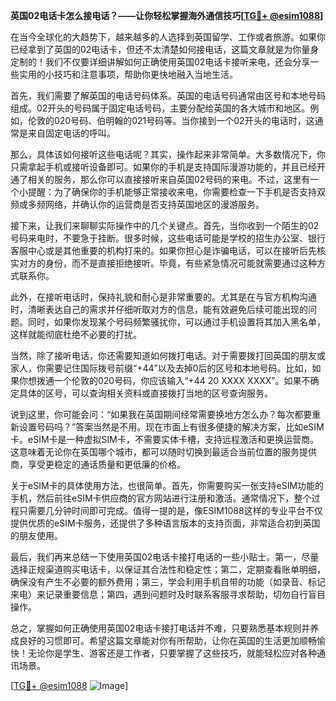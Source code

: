 **英国02电话卡怎么接电话？——让你轻松掌握海外通信技巧[[TG💪+ @esim1088](https://t.me/s/esim1088)]**

在当今全球化的大趋势下，越来越多的人选择到英国留学、工作或者旅游。如果你已经拿到了英国的02电话卡，但还不太清楚如何接电话，这篇文章就是为你量身定制的！我们不仅要详细讲解如何正确使用英国02电话卡接听来电，还会分享一些实用的小技巧和注意事项，帮助你更快地融入当地生活。

首先，我们需要了解英国的电话号码体系。英国的电话号码通常由区号和本地号码组成。02开头的号码属于固定电话号码，主要分配给英国的各大城市和地区。例如，伦敦的020号码、伯明翰的021号码等。当你接到一个02开头的电话时，这通常是来自固定电话的呼叫。

那么，具体该如何接听这些电话呢？其实，操作起来非常简单。大多数情况下，你只需拿起手机或接听设备即可。如果你的手机是支持国际漫游功能的，并且已经开通了相关的服务，那么你可以直接接听来自英国02号码的来电。不过，这里有一个小提醒：为了确保你的手机能够正常接收来电，你需要检查一下手机是否支持双频或多频网络，并确认你的运营商是否支持英国地区的漫游服务。

接下来，让我们来聊聊实际操作中的几个关键点。首先，当你收到一个陌生的02号码来电时，不要急于挂断。很多时候，这些电话可能是学校的招生办公室、银行客服中心或是其他重要的机构打来的。如果你担心是诈骗电话，可以在接听后先核实对方的身份，而不是直接拒绝接听。毕竟，有些紧急情况可能就需要通过这种方式联系你。

此外，在接听电话时，保持礼貌和耐心是非常重要的。尤其是在与官方机构沟通时，清晰表达自己的需求并仔细听取对方的信息，能有效避免后续可能出现的问题。同时，如果你发现某个号码频繁骚扰你，可以通过手机设置将其加入黑名单，这样就能彻底杜绝不必要的打扰。

当然，除了接听电话，你还需要知道如何拨打电话。对于需要拨打回英国的朋友或家人，你需要记住国际拨号前缀“+44”以及去掉0后的区号和本地号码。比如，如果你想拨通一个伦敦的020号码，你应该输入“+44 20 XXXX XXXX”。如果不确定具体的区号，可以查询相关资料或直接拨打当地的区号查询服务。

说到这里，你可能会问：“如果我在英国期间经常需要换地方怎么办？每次都要重新设置号码吗？”答案当然是不用。现在市面上有很多便捷的解决方案，比如eSIM卡。eSIM卡是一种虚拟SIM卡，不需要实体卡槽，支持远程激活和更换运营商。这意味着无论你在英国哪个城市，都可以随时切换到最适合当前位置的服务提供商，享受更稳定的通话质量和更低廉的价格。

关于eSIM卡的具体使用方法，也很简单。首先，你需要购买一张支持eSIM功能的手机，然后前往eSIM卡供应商的官方网站进行注册和激活。通常情况下，整个过程只需要几分钟时间即可完成。值得一提的是，像ESIM1088这样的专业平台不仅提供优质的eSIM卡服务，还提供了多种语言版本的支持页面，非常适合初到英国的朋友使用。

最后，我们再来总结一下使用英国02电话卡接打电话的一些小贴士。第一，尽量选择正规渠道购买电话卡，以保证其合法性和稳定性；第二，定期查看账单明细，确保没有产生不必要的额外费用；第三，学会利用手机自带的功能（如录音、标记来电）来记录重要信息；第四，遇到问题时及时联系客服寻求帮助，切勿自行盲目操作。

总之，掌握如何正确使用英国02电话卡接打电话并不难，只要熟悉基本规则并养成良好的习惯即可。希望这篇文章能对你有所帮助，让你在英国的生活更加顺畅愉快！无论你是学生、游客还是工作者，只要掌握了这些技巧，就能轻松应对各种通讯场景。

[[TG💪+ @esim1088](https://t.me/s/esim1088) ![Image](https://i.postimg.cc/4NQfJmqS/Snipaste-2025-05-13-00-14-12.png)]